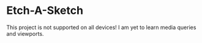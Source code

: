 # Etch-A-Sketch

This project is not supported on all devices! I am yet to learn media queries and viewports.
